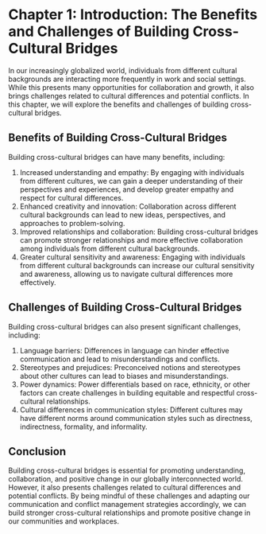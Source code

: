 Chapter 1: Introduction: The Benefits and Challenges of Building Cross-Cultural Bridges
=======================================================================================

In our increasingly globalized world, individuals from different cultural backgrounds are interacting more frequently in work and social settings. While this presents many opportunities for collaboration and growth, it also brings challenges related to cultural differences and potential conflicts. In this chapter, we will explore the benefits and challenges of building cross-cultural bridges.

Benefits of Building Cross-Cultural Bridges
-------------------------------------------

Building cross-cultural bridges can have many benefits, including:

1. Increased understanding and empathy: By engaging with individuals from different cultures, we can gain a deeper understanding of their perspectives and experiences, and develop greater empathy and respect for cultural differences.
2. Enhanced creativity and innovation: Collaboration across different cultural backgrounds can lead to new ideas, perspectives, and approaches to problem-solving.
3. Improved relationships and collaboration: Building cross-cultural bridges can promote stronger relationships and more effective collaboration among individuals from different cultural backgrounds.
4. Greater cultural sensitivity and awareness: Engaging with individuals from different cultural backgrounds can increase our cultural sensitivity and awareness, allowing us to navigate cultural differences more effectively.

Challenges of Building Cross-Cultural Bridges
---------------------------------------------

Building cross-cultural bridges can also present significant challenges, including:

1. Language barriers: Differences in language can hinder effective communication and lead to misunderstandings and conflicts.
2. Stereotypes and prejudices: Preconceived notions and stereotypes about other cultures can lead to biases and misunderstandings.
3. Power dynamics: Power differentials based on race, ethnicity, or other factors can create challenges in building equitable and respectful cross-cultural relationships.
4. Cultural differences in communication styles: Different cultures may have different norms around communication styles such as directness, indirectness, formality, and informality.

Conclusion
----------

Building cross-cultural bridges is essential for promoting understanding, collaboration, and positive change in our globally interconnected world. However, it also presents challenges related to cultural differences and potential conflicts. By being mindful of these challenges and adapting our communication and conflict management strategies accordingly, we can build stronger cross-cultural relationships and promote positive change in our communities and workplaces.
